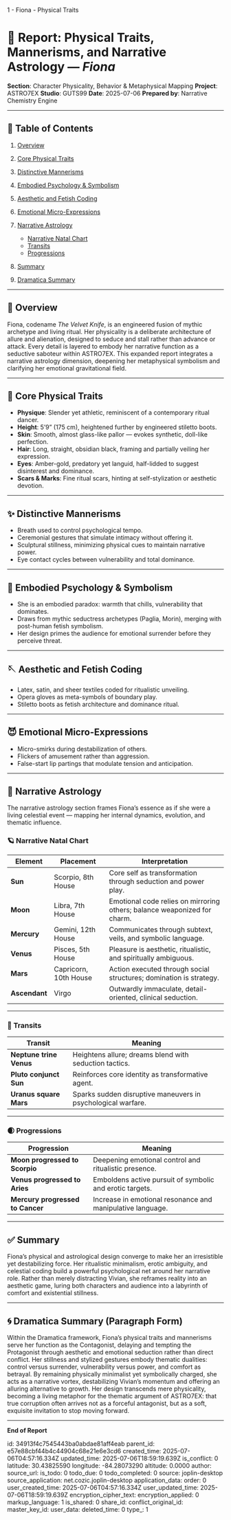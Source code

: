 1 - Fiona - Physical Traits

# 📘 Report: Physical Traits, Mannerisms, and Narrative Astrology — *Fiona*

**Section**: Character Physicality, Behavior & Metaphysical Mapping
**Project**: ASTRO7EX
**Studio**: GUTS99
**Date**: 2025-07-06
**Prepared by**: Narrative Chemistry Engine

---

## 📓 Table of Contents

1. [Overview](#overview)
2. [Core Physical Traits](#core-physical-traits)
3. [Distinctive Mannerisms](#distinctive-mannerisms)
4. [Embodied Psychology & Symbolism](#embodied-psychology--symbolism)
5. [Aesthetic and Fetish Coding](#aesthetic-and-fetish-coding)
6. [Emotional Micro-Expressions](#emotional-micro-expressions)
7. [Narrative Astrology](#narrative-astrology)

   * [Narrative Natal Chart](#narrative-natal-chart)
   * [Transits](#transits)
   * [Progressions](#progressions)
8. [Summary](#summary)
9. [Dramatica Summary](#dramatica-summary)

---

## 🧠 Overview

Fiona, codename *The Velvet Knife*, is an engineered fusion of mythic archetype and living ritual. Her physicality is a deliberate architecture of allure and alienation, designed to seduce and stall rather than advance or attack. Every detail is layered to embody her narrative function as a seductive saboteur within ASTRO7EX. This expanded report integrates a narrative astrology dimension, deepening her metaphysical symbolism and clarifying her emotional gravitational field.

---

## 💃 Core Physical Traits

* **Physique**: Slender yet athletic, reminiscent of a contemporary ritual dancer.
* **Height**: 5’9” (175 cm), heightened further by engineered stiletto boots.
* **Skin**: Smooth, almost glass-like pallor — evokes synthetic, doll-like perfection.
* **Hair**: Long, straight, obsidian black, framing and partially veiling her expression.
* **Eyes**: Amber-gold, predatory yet languid, half-lidded to suggest disinterest and dominance.
* **Scars & Marks**: Fine ritual scars, hinting at self-stylization or aesthetic devotion.

---

## ✨ Distinctive Mannerisms

* Breath used to control psychological tempo.
* Ceremonial gestures that simulate intimacy without offering it.
* Sculptural stillness, minimizing physical cues to maintain narrative power.
* Eye contact cycles between vulnerability and total dominance.

---

## 🧬 Embodied Psychology & Symbolism

* She is an embodied paradox: warmth that chills, vulnerability that dominates.
* Draws from mythic seductress archetypes (Paglia, Morin), merging with post-human fetish symbolism.
* Her design primes the audience for emotional surrender before they perceive threat.

---

## 🪡 Aesthetic and Fetish Coding

* Latex, satin, and sheer textiles coded for ritualistic unveiling.
* Opera gloves as meta-symbols of boundary play.
* Stiletto boots as fetish architecture and dominance ritual.

---

## 😈 Emotional Micro-Expressions

* Micro-smirks during destabilization of others.
* Flickers of amusement rather than aggression.
* False-start lip partings that modulate tension and anticipation.

---

## 🔮 Narrative Astrology

The narrative astrology section frames Fiona’s essence as if she were a living celestial event — mapping her internal dynamics, evolution, and thematic influence.

### 🪐 Narrative Natal Chart

| Element       | Placement             | Interpretation                                                           |
| ------------- | --------------------- | ------------------------------------------------------------------------ |
| **Sun**       | Scorpio, 8th House    | Core self as transformation through seduction and power play.            |
| **Moon**      | Libra, 7th House      | Emotional code relies on mirroring others; balance weaponized for charm. |
| **Mercury**   | Gemini, 12th House    | Communicates through subtext, veils, and symbolic language.              |
| **Venus**     | Pisces, 5th House     | Pleasure is aesthetic, ritualistic, and spiritually ambiguous.           |
| **Mars**      | Capricorn, 10th House | Action executed through social structures; domination is strategy.       |
| **Ascendant** | Virgo                 | Outwardly immaculate, detail-oriented, clinical seduction.               |

---

### 🌊 Transits

| Transit                 | Meaning                                                      |
| ----------------------- | ------------------------------------------------------------ |
| **Neptune trine Venus** | Heightens allure; dreams blend with seduction tactics.       |
| **Pluto conjunct Sun**  | Reinforces core identity as transformative agent.            |
| **Uranus square Mars**  | Sparks sudden disruptive maneuvers in psychological warfare. |

---

### 🌒 Progressions

| Progression                      | Meaning                                                    |
| -------------------------------- | ---------------------------------------------------------- |
| **Moon progressed to Scorpio**   | Deepening emotional control and ritualistic presence.      |
| **Venus progressed to Aries**    | Emboldens active pursuit of symbolic and erotic targets.   |
| **Mercury progressed to Cancer** | Increase in emotional resonance and manipulative language. |

---

## ✅ Summary

Fiona’s physical and astrological design converge to make her an irresistible yet destabilizing force. Her ritualistic minimalism, erotic ambiguity, and celestial coding build a powerful psychological net around her narrative role. Rather than merely distracting Vivian, she reframes reality into an aesthetic game, luring both characters and audience into a labyrinth of comfort and existential stillness.

---

## 🌀 Dramatica Summary (Paragraph Form)

Within the Dramatica framework, Fiona’s physical traits and mannerisms serve her function as the Contagonist, delaying and tempting the Protagonist through aesthetic and emotional seduction rather than direct conflict. Her stillness and stylized gestures embody thematic dualities: control versus surrender, vulnerability versus power, and comfort as betrayal. By remaining physically minimalist yet symbolically charged, she acts as a narrative vortex, destabilizing Vivian’s momentum and offering an alluring alternative to growth. Her design transcends mere physicality, becoming a living metaphor for the thematic argument of ASTRO7EX: that true corruption often arrives not as a forceful antagonist, but as a soft, exquisite invitation to stop moving forward.

---

**End of Report**


id: 34913f4c7545443ba0abdae81aff4eab
parent_id: e57e88cbf44b4c44904c68e21e6e3cd6
created_time: 2025-07-06T04:57:16.334Z
updated_time: 2025-07-06T18:59:19.639Z
is_conflict: 0
latitude: 30.43825590
longitude: -84.28073290
altitude: 0.0000
author: 
source_url: 
is_todo: 0
todo_due: 0
todo_completed: 0
source: joplin-desktop
source_application: net.cozic.joplin-desktop
application_data: 
order: 0
user_created_time: 2025-07-06T04:57:16.334Z
user_updated_time: 2025-07-06T18:59:19.639Z
encryption_cipher_text: 
encryption_applied: 0
markup_language: 1
is_shared: 0
share_id: 
conflict_original_id: 
master_key_id: 
user_data: 
deleted_time: 0
type_: 1